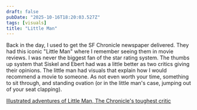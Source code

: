 ```yaml
---
draft: false
pubDate: "2025-10-16T18:20:03.527Z"
tags: [visuals]
title: "Little Man"
---
```


Back in the day, I used to get the SF Chronicle newspaper delivered. They had this iconic "Little Man" where I remember seeing them in movie reviews. I was never the biggest fan of the star rating system. The thumbs up system that Siskel and Ebert had was a little better as two critics giving their opinions. The little man had visuals that explain how I would recommend a movie to someone. As not even worth your time, something to sit through, and standing ovation (or in the little man's case, jumping out of your seat clapping).

[Illustrated adventures of Little Man, The Chronicle's toughest critic](https://projects.sfchronicle.com/2020/visuals/littleman/)
